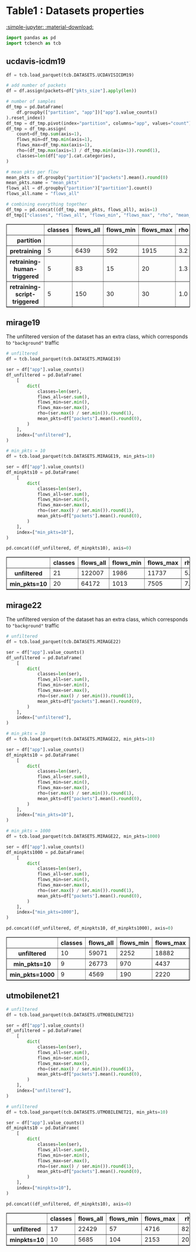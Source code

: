 # Table1 : Datasets properties

[:simple-jupyter: :material-download:](../../paper_tables_and_figures/table1_datasets_properties/table1_datasets_properties.ipynb)


```python
import pandas as pd
import tcbench as tcb
```

## ucdavis-icdm19


```python
df = tcb.load_parquet(tcb.DATASETS.UCDAVISICDM19)

# add number of packets
df = df.assign(packets=df["pkts_size"].apply(len))

# number of samples
df_tmp = pd.DataFrame(
    df.groupby(["partition", "app"])["app"].value_counts()
).reset_index()
df_tmp = df_tmp.pivot(index="partition", columns="app", values="count")
df_tmp = df_tmp.assign(
    count=df_tmp.sum(axis=1),
    flows_min=df_tmp.min(axis=1),
    flows_max=df_tmp.max(axis=1),
    rho=(df_tmp.max(axis=1) / df_tmp.min(axis=1)).round(1),
    classes=len(df["app"].cat.categories),
)

# mean pkts per flow
mean_pkts = df.groupby("partition")["packets"].mean().round(0)
mean_pkts.name = "mean_pkts"
flows_all = df.groupby("partition")["partition"].count()
flows_all.name = "flows_all"

# combining everything together
df_tmp = pd.concat((df_tmp, mean_pkts, flows_all), axis=1)
df_tmp[["classes", "flows_all", "flows_min", "flows_max", "rho", "mean_pkts"]]
```




<div>
<style scoped>
    .dataframe tbody tr th:only-of-type {
        vertical-align: middle;
    }

    .dataframe tbody tr th {
        vertical-align: top;
    }

    .dataframe thead th {
        text-align: right;
    }
</style>
<table border="1" class="dataframe">
  <thead>
    <tr style="text-align: right;">
      <th></th>
      <th>classes</th>
      <th>flows_all</th>
      <th>flows_min</th>
      <th>flows_max</th>
      <th>rho</th>
      <th>mean_pkts</th>
    </tr>
    <tr>
      <th>partition</th>
      <th></th>
      <th></th>
      <th></th>
      <th></th>
      <th></th>
      <th></th>
    </tr>
  </thead>
  <tbody>
    <tr>
      <th>pretraining</th>
      <td>5</td>
      <td>6439</td>
      <td>592</td>
      <td>1915</td>
      <td>3.2</td>
      <td>6653.0</td>
    </tr>
    <tr>
      <th>retraining-human-triggered</th>
      <td>5</td>
      <td>83</td>
      <td>15</td>
      <td>20</td>
      <td>1.3</td>
      <td>7666.0</td>
    </tr>
    <tr>
      <th>retraining-script-triggered</th>
      <td>5</td>
      <td>150</td>
      <td>30</td>
      <td>30</td>
      <td>1.0</td>
      <td>7131.0</td>
    </tr>
  </tbody>
</table>
</div>



## mirage19

The unfiltered version of the dataset has an extra class, which corresponds to `"background"` traffic


```python
# unfiltered
df = tcb.load_parquet(tcb.DATASETS.MIRAGE19)

ser = df["app"].value_counts()
df_unfiltered = pd.DataFrame(
    [
        dict(
            classes=len(ser),
            flows_all=ser.sum(),
            flows_min=ser.min(),
            flows_max=ser.max(),
            rho=(ser.max() / ser.min()).round(1),
            mean_pkts=df["packets"].mean().round(0),
        )
    ],
    index=["unfiltered"],
)
```


```python
# min_pkts = 10
df = tcb.load_parquet(tcb.DATASETS.MIRAGE19, min_pkts=10)

ser = df["app"].value_counts()
df_minpkts10 = pd.DataFrame(
    [
        dict(
            classes=len(ser),
            flows_all=ser.sum(),
            flows_min=ser.min(),
            flows_max=ser.max(),
            rho=(ser.max() / ser.min()).round(1),
            mean_pkts=df["packets"].mean().round(0),
        )
    ],
    index=["min_pkts=10"],
)
```


```python
pd.concat((df_unfiltered, df_minpkts10), axis=0)
```




<div>
<style scoped>
    .dataframe tbody tr th:only-of-type {
        vertical-align: middle;
    }

    .dataframe tbody tr th {
        vertical-align: top;
    }

    .dataframe thead th {
        text-align: right;
    }
</style>
<table border="1" class="dataframe">
  <thead>
    <tr style="text-align: right;">
      <th></th>
      <th>classes</th>
      <th>flows_all</th>
      <th>flows_min</th>
      <th>flows_max</th>
      <th>rho</th>
      <th>mean_pkts</th>
    </tr>
  </thead>
  <tbody>
    <tr>
      <th>unfiltered</th>
      <td>21</td>
      <td>122007</td>
      <td>1986</td>
      <td>11737</td>
      <td>5.9</td>
      <td>23.0</td>
    </tr>
    <tr>
      <th>min_pkts=10</th>
      <td>20</td>
      <td>64172</td>
      <td>1013</td>
      <td>7505</td>
      <td>7.4</td>
      <td>17.0</td>
    </tr>
  </tbody>
</table>
</div>



## mirage22

The unfiltered version of the dataset has an extra class, which corresponds to `"background"` traffic


```python
# unfiltered
df = tcb.load_parquet(tcb.DATASETS.MIRAGE22)

ser = df["app"].value_counts()
df_unfiltered = pd.DataFrame(
    [
        dict(
            classes=len(ser),
            flows_all=ser.sum(),
            flows_min=ser.min(),
            flows_max=ser.max(),
            rho=(ser.max() / ser.min()).round(1),
            mean_pkts=df["packets"].mean().round(0),
        )
    ],
    index=["unfiltered"],
)
```


```python
# min_pkts = 10
df = tcb.load_parquet(tcb.DATASETS.MIRAGE22, min_pkts=10)

ser = df["app"].value_counts()
df_minpkts10 = pd.DataFrame(
    [
        dict(
            classes=len(ser),
            flows_all=ser.sum(),
            flows_min=ser.min(),
            flows_max=ser.max(),
            rho=(ser.max() / ser.min()).round(1),
            mean_pkts=df["packets"].mean().round(0),
        )
    ],
    index=["min_pkts=10"],
)
```


```python
# min_pkts = 1000
df = tcb.load_parquet(tcb.DATASETS.MIRAGE22, min_pkts=1000)

ser = df["app"].value_counts()
df_minpkts1000 = pd.DataFrame(
    [
        dict(
            classes=len(ser),
            flows_all=ser.sum(),
            flows_min=ser.min(),
            flows_max=ser.max(),
            rho=(ser.max() / ser.min()).round(1),
            mean_pkts=df["packets"].mean().round(0),
        )
    ],
    index=["min_pkts=1000"],
)
```


```python
pd.concat((df_unfiltered, df_minpkts10, df_minpkts1000), axis=0)
```




<div>
<style scoped>
    .dataframe tbody tr th:only-of-type {
        vertical-align: middle;
    }

    .dataframe tbody tr th {
        vertical-align: top;
    }

    .dataframe thead th {
        text-align: right;
    }
</style>
<table border="1" class="dataframe">
  <thead>
    <tr style="text-align: right;">
      <th></th>
      <th>classes</th>
      <th>flows_all</th>
      <th>flows_min</th>
      <th>flows_max</th>
      <th>rho</th>
      <th>mean_pkts</th>
    </tr>
  </thead>
  <tbody>
    <tr>
      <th>unfiltered</th>
      <td>10</td>
      <td>59071</td>
      <td>2252</td>
      <td>18882</td>
      <td>8.4</td>
      <td>3068.0</td>
    </tr>
    <tr>
      <th>min_pkts=10</th>
      <td>9</td>
      <td>26773</td>
      <td>970</td>
      <td>4437</td>
      <td>4.6</td>
      <td>6598.0</td>
    </tr>
    <tr>
      <th>min_pkts=1000</th>
      <td>9</td>
      <td>4569</td>
      <td>190</td>
      <td>2220</td>
      <td>11.7</td>
      <td>38321.0</td>
    </tr>
  </tbody>
</table>
</div>



## utmobilenet21


```python
# unfiltered
df = tcb.load_parquet(tcb.DATASETS.UTMOBILENET21)

ser = df["app"].value_counts()
df_unfiltered = pd.DataFrame(
    [
        dict(
            classes=len(ser),
            flows_all=ser.sum(),
            flows_min=ser.min(),
            flows_max=ser.max(),
            rho=(ser.max() / ser.min()).round(1),
            mean_pkts=df["packets"].mean().round(0),
        )
    ],
    index=["unfiltered"],
)
```


```python
# unfiltered
df = tcb.load_parquet(tcb.DATASETS.UTMOBILENET21, min_pkts=10)

ser = df["app"].value_counts()
df_minpkts10 = pd.DataFrame(
    [
        dict(
            classes=len(ser),
            flows_all=ser.sum(),
            flows_min=ser.min(),
            flows_max=ser.max(),
            rho=(ser.max() / ser.min()).round(1),
            mean_pkts=df["packets"].mean().round(0),
        )
    ],
    index=["minpkts=10"],
)
```


```python
pd.concat((df_unfiltered, df_minpkts10), axis=0)
```




<div>
<style scoped>
    .dataframe tbody tr th:only-of-type {
        vertical-align: middle;
    }

    .dataframe tbody tr th {
        vertical-align: top;
    }

    .dataframe thead th {
        text-align: right;
    }
</style>
<table border="1" class="dataframe">
  <thead>
    <tr style="text-align: right;">
      <th></th>
      <th>classes</th>
      <th>flows_all</th>
      <th>flows_min</th>
      <th>flows_max</th>
      <th>rho</th>
      <th>mean_pkts</th>
    </tr>
  </thead>
  <tbody>
    <tr>
      <th>unfiltered</th>
      <td>17</td>
      <td>22429</td>
      <td>57</td>
      <td>4716</td>
      <td>82.7</td>
      <td>716.0</td>
    </tr>
    <tr>
      <th>minpkts=10</th>
      <td>10</td>
      <td>5685</td>
      <td>104</td>
      <td>2153</td>
      <td>20.7</td>
      <td>2741.0</td>
    </tr>
  </tbody>
</table>
</div>


